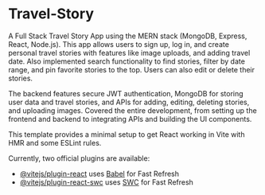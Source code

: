 # Travel-Story

A Full Stack Travel Story App using the MERN stack (MongoDB, Express, React, Node.js). This app allows users to sign up, log in, and create personal travel stories with features like image uploads, and adding travel date. Also implemented search functionality to find stories, filter by date range, and pin favorite stories to the top. Users can also edit or delete their stories.

The backend features secure JWT authentication, MongoDB for storing user data and travel stories, and APIs for adding, editing, deleting stories, and uploading images. 
Covered the entire development, from setting up the frontend and backend to integrating APIs and building the UI components.

This template provides a minimal setup to get React working in Vite with HMR and some ESLint rules.

Currently, two official plugins are available:

- [@vitejs/plugin-react](https://github.com/vitejs/vite-plugin-react/blob/main/packages/plugin-react/README.md) uses [Babel](https://babeljs.io/) for Fast Refresh
- [@vitejs/plugin-react-swc](https://github.com/vitejs/vite-plugin-react-swc) uses [SWC](https://swc.rs/) for Fast Refresh
